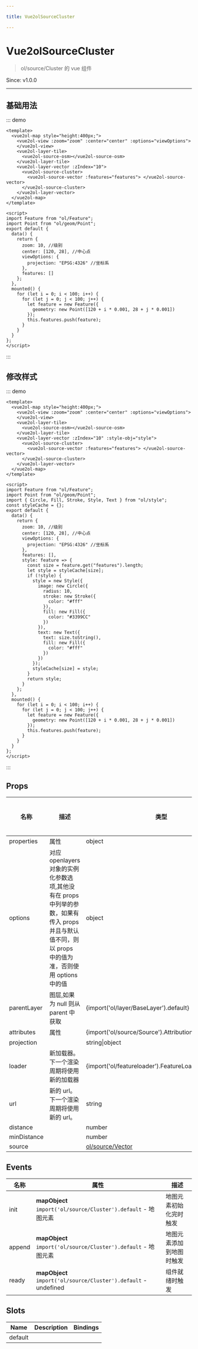 ```yaml
---

title: Vue2olSourceCluster

---
```


# Vue2olSourceCluster

> ol/source/Cluster 的 vue 组件

Since: v1.0.0

---

## 基础用法

::: demo

```vue
<template>
  <vue2ol-map style="height:400px;">
    <vue2ol-view :zoom="zoom" :center="center" :options="viewOptions">
    </vue2ol-view>
    <vue2ol-layer-tile>
      <vue2ol-source-osm></vue2ol-source-osm>
    </vue2ol-layer-tile>
    <vue2ol-layer-vector :zIndex="10">
      <vue2ol-source-cluster>
        <vue2ol-source-vector :features="features"> </vue2ol-source-vector>
      </vue2ol-source-cluster>
    </vue2ol-layer-vector>
  </vue2ol-map>
</template>

<script>
import Feature from "ol/Feature";
import Point from "ol/geom/Point";
export default {
  data() {
    return {
      zoom: 10, //级别
      center: [120, 28], //中心点
      viewOptions: {
        projection: "EPSG:4326" //坐标系
      },
      features: []
    };
  },
  mounted() {
    for (let i = 0; i < 100; i++) {
      for (let j = 0; j < 100; j++) {
        let feature = new Feature({
          geometry: new Point([120 + i * 0.001, 28 + j * 0.001])
        });
        this.features.push(feature);
      }
    }
  }
};
</script>
```

:::

## 修改样式

::: demo

```vue
<template>
  <vue2ol-map style="height:400px;">
    <vue2ol-view :zoom="zoom" :center="center" :options="viewOptions">
    </vue2ol-view>
    <vue2ol-layer-tile>
      <vue2ol-source-osm></vue2ol-source-osm>
    </vue2ol-layer-tile>
    <vue2ol-layer-vector :zIndex="10" :style-obj="style">
      <vue2ol-source-cluster>
        <vue2ol-source-vector :features="features"> </vue2ol-source-vector>
      </vue2ol-source-cluster>
    </vue2ol-layer-vector>
  </vue2ol-map>
</template>

<script>
import Feature from "ol/Feature";
import Point from "ol/geom/Point";
import { Circle, Fill, Stroke, Style, Text } from "ol/style";
const styleCache = {};
export default {
  data() {
    return {
      zoom: 10, //级别
      center: [120, 28], //中心点
      viewOptions: {
        projection: "EPSG:4326" //坐标系
      },
      features: [],
      style: feature => {
        const size = feature.get("features").length;
        let style = styleCache[size];
        if (!style) {
          style = new Style({
            image: new Circle({
              radius: 10,
              stroke: new Stroke({
                color: "#fff"
              }),
              fill: new Fill({
                color: "#3399CC"
              })
            }),
            text: new Text({
              text: size.toString(),
              fill: new Fill({
                color: "#fff"
              })
            })
          });
          styleCache[size] = style;
        }
        return style;
      }
    };
  },
  mounted() {
    for (let i = 0; i < 100; i++) {
      for (let j = 0; j < 100; j++) {
        let feature = new Feature({
          geometry: new Point([120 + i * 0.001, 28 + j * 0.001])
        });
        this.features.push(feature);
      }
    }
  }
};
</script>
```

:::

## Props

| 名称        | 描述                                                                                                                                                  | 类型                                                                                                  | 取值范围 | 默认值 |
| ----------- | ----------------------------------------------------------------------------------------------------------------------------------------------------- | ----------------------------------------------------------------------------------------------------- | -------- | ------ |
| properties  | 属性                                                                                                                                                  | object                                                                                                | -        |        |
| options     | 对应 openlayers 对象的实例化参数选项,其他没有在 props 中列举的参数，如果有传入 props 并且与默认值不同，则以 props 中的值为准，否则使用 options 中的值 | object                                                                                                | -        | {}     |
| parentLayer | 图层,如果为 null 则从 parent 中获取                                                                                                                   | {import('ol/layer/BaseLayer').default}                                                                | -        |        |
| attributes  | 属性                                                                                                                                                  | {import('ol/source/Source').AttributionLike\|undefined}                                               | -        |        |
| projection  |                                                                                                                                                       | string\|object                                                                                        | -        |        |
| loader      | 新加载器。下一个渲染周期将使用新的加载器                                                                                                              | {import('ol/featureloader').FeatureLoader}                                                            | -        |        |
| url         | 新的 url。下一个渲染周期将使用新的 url。                                                                                                              | string                                                                                                | -        |        |
| distance    |                                                                                                                                                       | number                                                                                                | -        |        |
| minDistance |                                                                                                                                                       | number                                                                                                | -        |        |
| source      |                                                                                                                                                       | [ol/source/Vector](https://openlayers.org/en/latest/apidoc/module-ol_source_Vector-VectorSource.html) | -        |        |

## Events

| 名称   | 属性                                                            | 描述                     |
| ------ | --------------------------------------------------------------- | ------------------------ |
| init   | **mapObject** `import('ol/source/Cluster').default` - 地图元素  | 地图元素初始化完时触发   |
| append | **mapObject** `import('ol/source/Cluster').default` - 地图元素  | 地图元素添加到地图时触发 |
| ready  | **mapObject** `import('ol/source/Cluster').default` - undefined | 组件就绪时触发           |

## Slots

| Name    | Description | Bindings |
| ------- | ----------- | -------- |
| default |             |          |
